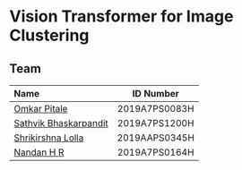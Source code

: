 # Vision Transformer for Image Clustering 


## Team 
| Name                                       |   ID Number   |
| :----------------------------------------- | :-----------: |
| [Omkar Pitale](https://github.com/CyberKnight1803)        | 2019A7PS0083H |
| [Sathvik Bhaskarpandit](https://github.com/sathvikb007) | 2019A7PS1200H |
| [Shrikirshna Lolla](https://github.com/CyberKnight1803)  | 2019AAPS0345H |
| [Nandan H R](https://github.com/CyberKnight1803)  | 2019A7PS0164H |